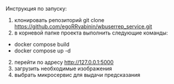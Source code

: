 Инструкция по запуску:
1. клонировать репозиторий git clone https://github.com/egoRRyabinin/wbuserrep_service.git
1. в корневой папке проекта выполнить следующие команды:
 - docker compose build
 - docker compose up -d
2. перейти по адресу http://127.0.0.1:5000
3. загрузить необходимые изображения
4. выбрать микросервис для выдачи предсказания

